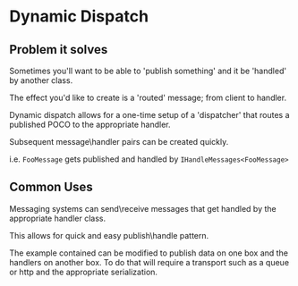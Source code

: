 # Dynamic Dispatch

## Problem it solves
Sometimes you'll want to be able to 'publish something' and it be 'handled' by another class.

The effect you'd like to create is a 'routed' message; from client to handler.

Dynamic dispatch allows for a one-time setup of a 'dispatcher' that routes a published POCO to the appropriate handler.

Subsequent message\handler pairs can be created quickly.

i.e. `FooMessage` gets published and handled by `IHandleMessages<FooMessage>`

## Common Uses

Messaging systems can send\receive messages that get handled by the appropriate handler class. 

This allows for quick and easy publish\handle pattern.

The example contained can be modified to publish data on one box and the handlers on another box. To do that will require a transport such as a queue or http and the appropriate serialization.
